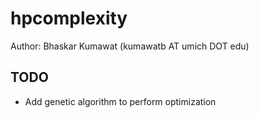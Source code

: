 # hpcomplexity
Author: Bhaskar Kumawat (kumawatb AT umich DOT edu)

## TODO
- Add genetic algorithm to perform optimization


